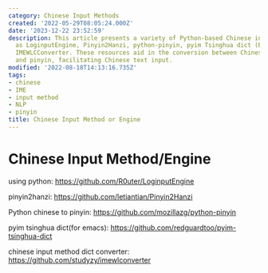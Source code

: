 ```yaml
---
category: Chinese Input Methods
created: '2022-05-29T08:05:24.000Z'
date: '2023-12-22 23:52:59'
description: This article presents a variety of Python-based Chinese input tools such
  as LoginputEngine, Pinyin2Hanzi, python-pinyin, pyim Tsinghua dict (Emacs), and
  IMEWLCConverter. These resources aid in the conversion between Chinese characters
  and pinyin, facilitating Chinese text input.
modified: '2022-08-18T14:13:16.735Z'
tags:
- chinese
- IME
- input method
- NLP
- pinyin
title: Chinese Input Method or Engine
---
```


# Chinese Input Method/Engine

using python:
https://github.com/R0uter/LoginputEngine

pinyin2hanzi:
https://github.com/letiantian/Pinyin2Hanzi

Python chinese to pinyin:
https://github.com/mozillazg/python-pinyin

pyim tsinghua dict(for emacs):
https://github.com/redguardtoo/pyim-tsinghua-dict

chinese input method dict converter: 
https://github.com/studyzy/imewlconverter

